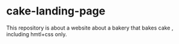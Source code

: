 # cake-landing-page
This repository is about a website about a bakery that bakes cake , including hmtl+css only.
